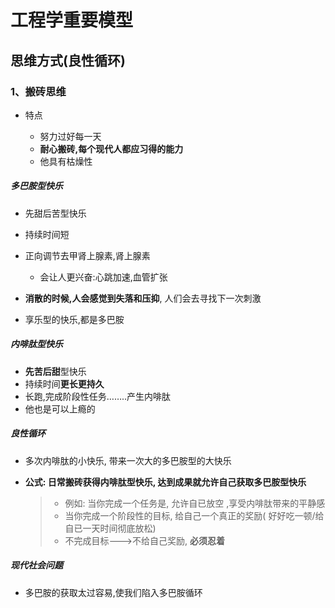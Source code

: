 

# 工程学重要模型


## 思维方式(良性循环)

### 1、搬砖思维
* 特点

  * 努力过好每一天
  * **耐心搬砖,每个现代人都应习得的能力**
  * 他具有枯燥性



##### 多巴胺型快乐


* 先甜后苦型快乐

* 持续时间短

* 正向调节去甲肾上腺素,肾上腺素

  * 会让人更兴奋:心跳加速,血管扩张

* **消散的时候,人会感觉到失落和压抑**, 人们会去寻找下一次刺激

* 享乐型的快乐,都是多巴胺

##### 内啡肽型快乐



* **先苦后甜**型快乐
* 持续时间**更长更持久**
* 长跑,完成阶段性任务……..产生内啡肽
* 他也是可以上瘾的

##### 良性循环


* 多次内啡肽的小快乐, 带来一次大的多巴胺型的大快乐

* **公式: 日常搬砖获得内啡肽型快乐, 达到成果就允许自己获取多巴胺型快乐**

  > * 例如: 当你完成一个任务是, 允许自已放空 ,享受内啡肽带来的平静感
  > * 当你完成一个阶段性的目标, 给自己一个真正的奖励( 好好吃一顿/给自已一天时间彻底放松)
  > * 不完成目标--->不给自己奖励, **必须忍着**

##### 现代社会问题
* 多巴胺的获取太过容易,使我们陷入多巴胺循环



